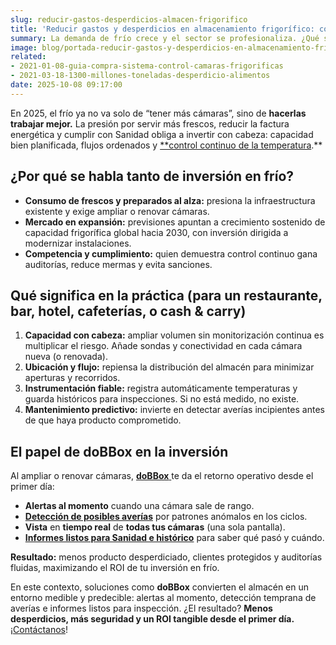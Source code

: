 ```yaml
---
slug: reducir-gastos-desperdicios-almacen-frigorifico
title: 'Reducir gastos y desperdicios en almacenamiento frigorífico: cómo traducir la tendencia global a tu cocina y cámaras'
summary: La demanda de frío crece y el sector se profesionaliza. ¿Qué significa “reducir gastos y desperdicios en almacenamiento frigorífico” para hostelería y alimentación? Detección, análisis y control para no romper la cadena de frío.
image: blog/portada-reducir-gastos-y-desperdicios-en-almacenamiento-frigorifico.jpg
related:
- 2021-01-08-guia-compra-sistema-control-camaras-frigorificas
- 2021-03-18-1300-millones-toneladas-desperdicio-alimentos
date: 2025-10-08 09:17:00
---
```

En 2025, el frío ya no va solo de “tener más cámaras”, sino de **hacerlas trabajar mejor.** La presión por servir más frescos, reducir la factura energética y cumplir con Sanidad obliga a invertir con cabeza: capacidad bien planificada, flujos ordenados y [**control continuo de la temperatura](https://dobbox.com/catalogo-sensor-de-temperatura-receptor/).** 

## ¿Por qué se habla tanto de inversión en frío?

- **Consumo de frescos y preparados al alza:** presiona la infraestructura existente y exige ampliar o renovar cámaras. 
- **Mercado en expansión:** previsiones apuntan a crecimiento sostenido de capacidad frigorífica global hacia 2030, con inversión dirigida a modernizar instalaciones.
- **Competencia y cumplimiento:** quien demuestra control continuo gana auditorías, reduce mermas y evita sanciones.

## Qué significa en la práctica (para un restaurante, bar, hotel, cafeterías, o cash & carry)

1. **Capacidad con cabeza:** ampliar volumen sin monitorización continua es multiplicar el riesgo. Añade sondas y conectividad en cada cámara nueva (o renovada).
2. **Ubicación y flujo:** repiensa la distribución del almacén para minimizar aperturas y recorridos.
3. **Instrumentación fiable:** registra automáticamente temperaturas y guarda históricos para inspecciones. Si no está medido, no existe.
4. **Mantenimiento predictivo:** invierte en detectar averías incipientes antes de que haya producto comprometido. 

## El papel de doBBox en la inversión

Al ampliar o renovar cámaras, [**doBBox** ](https://dobbox.com/)te da el retorno operativo desde el primer día:

- **Alertas al momento** cuando una cámara sale de rango.
- [**Detección de posibles averías**](https://dobbox.com/catalogo-sensor-de-temperatura-receptor/#anticipate) por patrones anómalos en los ciclos.
- **Vista** en **tiempo real** de **todas tus cámaras** (una sola pantalla).
- [**Informes listos para Sanidad e histórico**](https://dobbox.com/catalogo-sensor-de-temperatura-receptor/#informes) para saber qué pasó y cuándo.

**Resultado:** menos producto desperdiciado, clientes protegidos y auditorías fluidas, maximizando el ROI de tu inversión en frío.

En este contexto, soluciones como **doBBox** convierten el almacén en un entorno medible y predecible: alertas al momento, detección temprana de averías e informes listos para inspección. ¿El resultado? **Menos desperdicios, más seguridad y un ROI tangible desde el primer día.** ¡[Contáctanos](https://dobbox.com/busca-tu-instalador/)!
